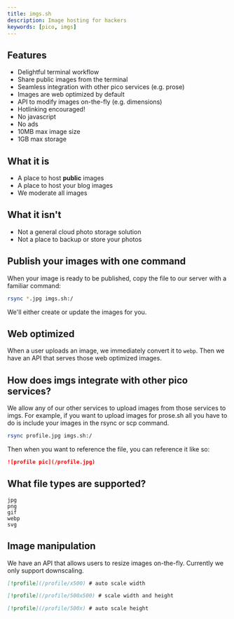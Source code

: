 ```yaml
---
title: imgs.sh
description: Image hosting for hackers
keywords: [pico, imgs]
---
```


## Features

- Delightful terminal workflow
- Share public images from the terminal
- Seamless integration with other pico services (e.g. prose)
- Images are web optimized by default
- API to modify images on-the-fly (e.g. dimensions)
- Hotlinking encouraged!
- No javascript
- No ads
- 10MB max image size
- 1GB max storage

## What it is

- A place to host **public** images
- A place to host your blog images
- We moderate all images

## What it isn't

- Not a general cloud photo storage solution
- Not a place to backup or store your photos

## Publish your images with one command

When your image is ready to be published, copy the file to our server with a
familiar command:

```bash
rsync *.jpg imgs.sh:/
```

We'll either create or update the images for you.

## Web optimized

When a user uploads an image, we immediately convert it to `webp`. Then we have
an API that serves those web optimized images.

## How does imgs integrate with other pico services?

We allow any of our other services to upload images from those services to imgs.
For example, if you want to upload images for prose.sh all you have to do is
include your images in the rsync or scp command.

```bash
rsync profile.jpg imgs.sh:/
```

Then when you want to reference the file, you can reference it like so:

```md
![profile pic](/profile.jpg)
```

## What file types are supported?

```
jpg
png
gif
webp
svg
```

## Image manipulation

We have an API that allows users to resize images on-the-fly. Currently we only
support downscaling.

```md
[!profile](/profile/x500) # auto scale width

[!profile](/profile/500x500) # scale width and height

[!profile](/profile/500x) # auto scale height
```
